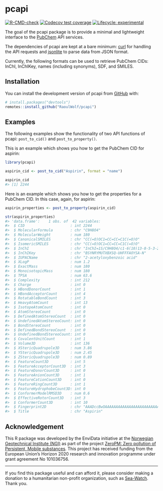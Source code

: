 
<!-- README.md is generated from README.Rmd. Please edit that file -->

# pcapi

<!-- badges: start -->

[![R-CMD-check](https://github.com/RaoulWolf/pcapi/workflows/R-CMD-check/badge.svg)](https://github.com/RaoulWolf/pcapi/actions)
[![Codecov test
coverage](https://codecov.io/gh/RaoulWolf/pcapi/branch/master/graph/badge.svg)](https://app.codecov.io/gh/RaoulWolf/pcapi?branch=master)
[![Lifecycle:
experimental](https://img.shields.io/badge/lifecycle-experimental-orange.svg)](https://lifecycle.r-lib.org/articles/stages.html#experimental)
<!-- badges: end -->

The goal of the pcapi package is to provide a minimal and lightweight
interface to the [PubChem](https://pubchem.ncbi.nlm.nih.gov/) API
services.

The dependencies of pcapi are kept at a bare minimum:
[curl](https://cran.r-project.org/web/packages/curl/index.html) for
handling the API requests and
[jsonlite](https://cran.r-project.org/web/packages/jsonlite/index.html)
to parse data from JSON format.

Currently, the following formats can be used to retrieve PubChem CIDs:
InChI, InChIKey, names (including synonyms), SDF, and SMILES.

## Installation

You can install the development version of pcapi from
[GitHub](https://github.com/) with:

``` r
# install.packages("devtools")
remotes::install_github("RaoulWolf/pcapi")
```

## Examples

The following examples show the functionality of two API functions of
pcapi: `post_to_cid()` and `post_to_property()`.

This is an example which shows you how to get the PubChem CID for
aspirin:

``` r
library(pcapi)

aspirin_cid <- post_to_cid("Aspirin", format = "name")

aspirin_cid
#> [1] 2244
```

Here is an example which shows you how to get the properties for a
PubChem CID. In this case, again, for aspirin:

``` r
aspirin_properties <- post_to_property(aspirin_cid)

str(aspirin_properties)
#> 'data.frame':    1 obs. of  42 variables:
#>  $ CID                     : int 2244
#>  $ MolecularFormula        : chr "C9H8O4"
#>  $ MolecularWeight         : num 180
#>  $ CanonicalSMILES         : chr "CC(=O)OC1=CC=CC=C1C(=O)O"
#>  $ IsomericSMILES          : chr "CC(=O)OC1=CC=CC=C1C(=O)O"
#>  $ InChI                   : chr "InChI=1S/C9H8O4/c1-6(10)13-8-5-3-2-4-7(8)9(11)12/h2-5H,1H3,(H,11,12)"
#>  $ InChIKey                : chr "BSYNRYMUTXBXSQ-UHFFFAOYSA-N"
#>  $ IUPACName               : chr "2-acetyloxybenzoic acid"
#>  $ XLogP                   : num 1.2
#>  $ ExactMass               : num 180
#>  $ MonoisotopicMass        : num 180
#>  $ TPSA                    : num 63.6
#>  $ Complexity              : int 212
#>  $ Charge                  : int 0
#>  $ HBondDonorCount         : int 1
#>  $ HBondAcceptorCount      : int 4
#>  $ RotatableBondCount      : int 3
#>  $ HeavyAtomCount          : int 13
#>  $ IsotopeAtomCount        : int 0
#>  $ AtomStereoCount         : int 0
#>  $ DefinedAtomStereoCount  : int 0
#>  $ UndefinedAtomStereoCount: int 0
#>  $ BondStereoCount         : int 0
#>  $ DefinedBondStereoCount  : int 0
#>  $ UndefinedBondStereoCount: int 0
#>  $ CovalentUnitCount       : int 1
#>  $ Volume3D                : int 136
#>  $ XStericQuadrupole3D     : num 3.86
#>  $ YStericQuadrupole3D     : num 2.45
#>  $ ZStericQuadrupole3D     : num 0.89
#>  $ FeatureCount3D          : int 5
#>  $ FeatureAcceptorCount3D  : int 3
#>  $ FeatureDonorCount3D     : int 0
#>  $ FeatureAnionCount3D     : int 1
#>  $ FeatureCationCount3D    : int 0
#>  $ FeatureRingCount3D      : int 1
#>  $ FeatureHydrophobeCount3D: int 0
#>  $ ConformerModelRMSD3D    : num 0.6
#>  $ EffectiveRotorCount3D   : int 3
#>  $ ConformerCount3D        : int 10
#>  $ Fingerprint2D           : chr "AAADccBwOAAAAAAAAAAAAAAAAAAAAAAAAAAwAAAAAAAAAAABAAAAGgAACAAADASAmAAyDoAABgCIAiDSCAACCAAkIAAIiAEGCMgMJzaENRqCe2C"| __truncated__
#>  $ Title                   : chr "Aspirin"
```

## Acknowledgement

This R package was developed by the EnviData initiative at the
[Norwegian Geotechnical Institute (NGI)](https://www.ngi.no/eng) as part
of the project [ZeroPM: Zero pollution of Persistent, Mobile
substances](https://zeropm.eu/). This project has received funding from
the European Union’s Horizon 2020 research and innovation programme
under grant agreement No 101036756.

------------------------------------------------------------------------

If you find this package useful and can afford it, please consider
making a donation to a humanitarian non-profit organization, such as
[Sea-Watch](https://sea-watch.org/en/). Thank you.
